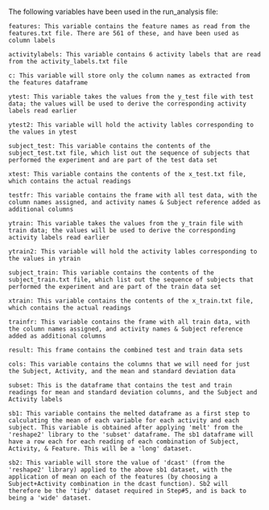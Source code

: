 The following variables have been used in the run_analysis file:

    features: This variable contains the feature names as read from the features.txt file. There are 561 of these, and have been used as column labels
    
    activitylabels: This variable contains 6 activity labels that are read from the activity_labels.txt file 
    
    c: This variable will store only the column names as extracted from the features dataframe
    
    ytest: This variable takes the values from the y_test file with test data; the values will be used to derive the corresponding activity labels read earlier
    
    ytest2: This variable will hold the activity lables corresponding to the values in ytest 
    
    subject_test: This variable contains the contents of the subject_test.txt file, which list out the sequence of subjects that performed the experiment and are part of the test data set
    
    xtest: This variable contains the contents of the x_test.txt file, which contains the actual readings
    
    testfr: This variable contains the frame with all test data, with the column names assigned, and activity names & Subject reference added as additional columns
    
    ytrain: This variable takes the values from the y_train file with train data; the values will be used to derive the corresponding activity labels read earlier
    
    ytrain2: This variable will hold the activity lables corresponding to the values in ytrain 
    
    subject_train: This variable contains the contents of the subject_train.txt file, which list out the sequence of subjects that performed the experiment and are part of the train data set
    
    xtrain: This variable contains the contents of the x_train.txt file, which contains the actual readings
    
    trainfr: This variable contains the frame with all train data, with the column names assigned, and activity names & Subject reference added as additional columns

    result: This frame contains the combined test and train data sets

    cols: This variable contains the columns that we will need for just the Subject, Activity, and the mean and standard deviation data
    
    subset: This is the dataframe that contains the test and train readings for mean and standard deviation columns, and the Subject and Activity labels
    
    sb1: This variable contains the melted dataframe as a first step to calculating the mean of each variable for each activity and each subject. This variable is obtained after applying 'melt' from the 'reshape2' library to the 'subset' dataframe. The sb1 dataframe will have a row each for each reading of each combination of Subject, Activity, & Feature. This will be a 'long' dataset.
    
    sb2: This variable will store the value of 'dcast' (from the 'reshape2' library) applied to the above sb1 dataset, with the application of mean on each of the features (by choosing a Subject+Activity combination in the dcast function). Sb2 will therefore be the 'tidy' dataset required in Step#5, and is back to being a 'wide' dataset.
